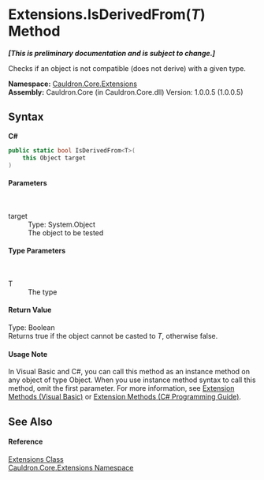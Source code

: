 # Extensions.IsDerivedFrom(*T*) Method 
 _**\[This is preliminary documentation and is subject to change.\]**_

Checks if an object is not compatible (does not derive) with a given type.

**Namespace:**&nbsp;<a href="N_Cauldron_Core_Extensions">Cauldron.Core.Extensions</a><br />**Assembly:**&nbsp;Cauldron.Core (in Cauldron.Core.dll) Version: 1.0.0.5 (1.0.0.5)

## Syntax

**C#**<br />
``` C#
public static bool IsDerivedFrom<T>(
	this Object target
)

```


#### Parameters
&nbsp;<dl><dt>target</dt><dd>Type: System.Object<br />The object to be tested</dd></dl>

#### Type Parameters
&nbsp;<dl><dt>T</dt><dd>The type</dd></dl>

#### Return Value
Type: Boolean<br />Returns true if the object cannot be casted to *T*, otherwise false.

#### Usage Note
In Visual Basic and C#, you can call this method as an instance method on any object of type Object. When you use instance method syntax to call this method, omit the first parameter. For more information, see <a href="http://msdn.microsoft.com/en-us/library/bb384936.aspx">Extension Methods (Visual Basic)</a> or <a href="http://msdn.microsoft.com/en-us/library/bb383977.aspx">Extension Methods (C# Programming Guide)</a>.

## See Also


#### Reference
<a href="T_Cauldron_Core_Extensions_Extensions">Extensions Class</a><br /><a href="N_Cauldron_Core_Extensions">Cauldron.Core.Extensions Namespace</a><br />